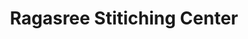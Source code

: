 ---
title: "Ragasree Stitiching Center"
url: /paranthal/ragasree-stitiching-center/
shop: Kleidung
---
